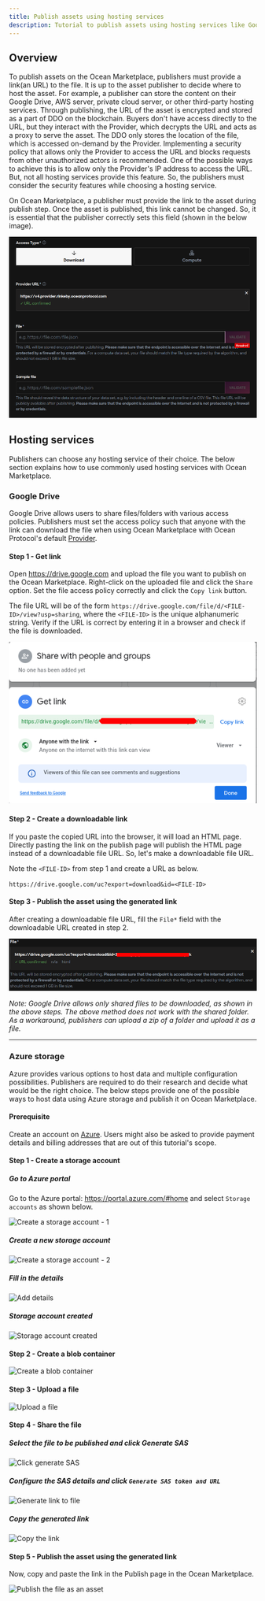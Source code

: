 ```yaml
---
title: Publish assets using hosting services
description: Tutorial to publish assets using hosting services like Google Drive and Azure.
---
```


## Overview

To publish assets on the Ocean Marketplace, publishers must provide a link(an URL) to the file. It is up to the asset publisher to decide where to host the asset. For example, a publisher can store the content on their Google Drive, AWS server, private cloud server, or other third-party hosting services. Through publishing, the URL of the asset is encrypted and stored as a part of DDO on the blockchain. Buyers don't have access directly to the URL, but they interact with the Provider, which decrypts the URL and acts as a proxy to serve the asset. The DDO only stores the location of the file, which is accessed on-demand by the Provider. Implementing a security policy that allows only the Provider to access the URL and blocks requests from other unauthorized actors is recommended. One of the possible ways to achieve this is to allow only the Provider's IP address to access the URL. But, not all hosting services provide this feature. So, the publishers must consider the security features while choosing a hosting service.

On Ocean Marketplace, a publisher must provide the link to the asset during publish step. Once the asset is published, this link cannot be changed. So, it is essential that the publisher correctly sets this field (shown in the below image).

![Publish - File URL field](./images/marketplace/publish/marketplace-publish-file-field.png)

## Hosting services

Publishers can choose any hosting service of their choice. The below section explains how to use commonly used hosting services with Ocean Marketplace.

### Google Drive

Google Drive allows users to share files/folders with various access policies. Publishers must set the access policy such that anyone with the link can download the file when using Ocean Marketplace with Ocean Protocol's default [Provider](https://v4.provider.rinkeby.oceanprotocol.com).

#### Step 1 - Get link

Open https://drive.google.com and upload the file you want to publish on the Ocean Marketplace.
Right-click on the uploaded file and click the `Share` option. Set the file access policy correctly and click the `Copy link` button.

The file URL will be of the form `https://drive.google.com/file/d/<FILE-ID>/view?usp=sharing`, where the `<FILE-ID>` is the unique alphanumeric string. Verify if the URL is correct by entering it in a browser and check if the file is downloaded.

![Google Drive link](./images/marketplace/publish/publish-google-drive.png)

#### Step 2 - Create a downloadable link

If you paste the copied URL into the browser, it will load an HTML page. Directly pasting the link on the publish page will publish the HTML page instead of a downloadable file URL. So, let's make a downloadable file URL.

Note the `<FILE-ID>` from step 1 and create a URL as below.

`https://drive.google.com/uc?export=download&id=<FILE-ID>`

#### Step 3 - Publish the asset using the generated link

After creating a downloadable file URL, fill the `File*` field with the downloadable URL created in step 2.

![Publish - Google Drive file](./images/marketplace/publish/publish-google-drive-2.png)

_Note: Google Drive allows only shared files to be downloaded, as shown in the above steps. The above method does not work with the shared folder. As a workaround, publishers can upload a zip of a folder and upload it as a file._

---

### Azure storage

Azure provides various options to host data and multiple configuration possibilities. Publishers are required to do their research and decide what would be the right choice. The below steps provide one of the possible ways to host data using Azure storage and publish it on Ocean Marketplace.

#### Prerequisite

Create an account on [Azure](https://azure.microsoft.com/en-us/). Users might also be asked to provide payment details and billing addresses that are out of this tutorial's scope.

#### Step 1 - Create a storage account

##### Go to Azure portal

Go to the Azure portal: https://portal.azure.com/#home and select `Storage accounts` as shown below.

![Create a storage account - 1](/images/marketplace/publish/azure-1.png)

##### Create a new storage account

![Create a storage account - 2](/images/marketplace/publish/azure-2.png)

##### Fill in the details

![Add details](/images/marketplace/publish/azure-3.png)

##### Storage account created

![Storage account created](/images/marketplace/publish/azure-4.png)

#### Step 2 - Create a blob container

![Create a blob container](/images/marketplace/publish/azure-5.png)

#### Step 3 - Upload a file

![Upload a file](/images/marketplace/publish/azure-6.png)

#### Step 4 - Share the file

##### Select the file to be published and click Generate SAS

![Click generate SAS](/images/marketplace/publish/azure-7.png)

##### Configure the SAS details and click `Generate SAS token and URL`

![Generate link to file](/images/marketplace/publish/azure-8.png)

##### Copy the generated link

![Copy the link](/images/marketplace/publish/azure-9.png)

#### Step 5 - Publish the asset using the generated link

Now, copy and paste the link in the Publish page in the Ocean Marketplace.

![Publish the file as an asset](/images/marketplace/publish/azure-10.png)
